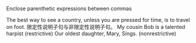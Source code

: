 Enclose parenthetic expressions between commas

The best way to see a country, unless you are pressed for time, is to travel on foot.
限定性说明子句与非限定性说明子句。
My cousin Bob is a talented harpist (restrictive)
Our oldest daughter, Mary, Sings. (nonrestrictive)
